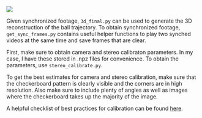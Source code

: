 ![](https://github.com/SebastianCharmot/triangulation/blob/main/output.gif)

Given synchronized footage, `3d_final.py` can be used to generate the 3D reconstruction of the ball trajectory. To obtain synchronized footage, `get_sync_frames.py` contains useful helper functions to play two synched videos at the same time and save frames that are clear. 

First, make sure to obtain camera and stereo calibraton parameters. In my case, I have these stored in .npz files for convenience. To obtain the parameters, use `stereo_calibrate.py`. 

To get the best estimates for camera and stereo calibration, make sure that the checkerboard pattern is clearly visible and the corners are in high resolution. Also make sure to include plenty of angles as well as images where the checkerboard takes up the majority of the image. 

A helpful checklist of best practices for calibration can be found [here](https://calib.io/blogs/knowledge-base/calibration-best-practices). 